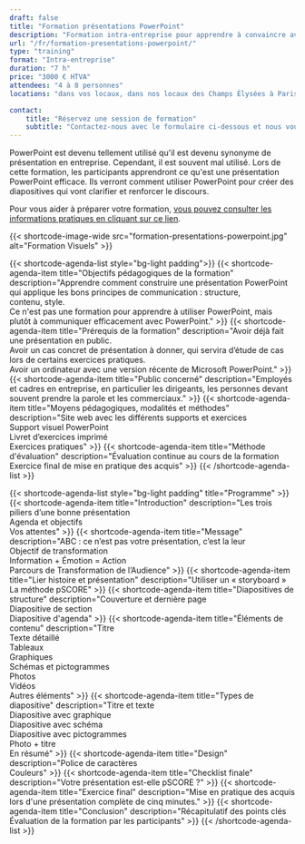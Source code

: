 ```yaml
---
draft: false
title: "Formation présentations PowerPoint"
description: "Formation intra-entreprise pour apprendre à convaincre avec des visuels PowerPoint."
url: "/fr/formation-presentations-powerpoint/"
type: "training"
format: "Intra-entreprise"
duration: "7 h"
price: "3000 € HTVA"
attendees: "4 à 8 personnes"
locations: "dans vos locaux, dans nos locaux des Champs Élysées à Paris ou en ligne"

contact:
    title: "Réservez une session de formation"
    subtitle: "Contactez-nous avec le formulaire ci-dessous et nous vous répondrons en moins d'un jour ouvré."
---  
```


PowerPoint est devenu tellement utilisé qu'il est devenu synonyme de présentation en entreprise. Cependant, il est souvent mal utilisé. Lors de cette formation, les participants apprendront ce qu'est une présentation PowerPoint efficace. Ils verront comment utiliser PowerPoint pour créer des diapositives qui vont clarifier et renforcer le discours.

Pour vous aider à préparer votre formation, [vous pouvez consulter les informations pratiques en cliquant sur ce lien](/fr/formations-prise-de-parole-en-public/comment-vous-preparer-pour-nos-formations/).

{{< shortcode-image-wide src="formation-presentations-powerpoint.jpg" alt="Formation Visuels" >}}

{{< shortcode-agenda-list style="bg-light padding">}}
	{{< shortcode-agenda-item title="Objectifs pédagogiques de la formation" description="Apprendre comment construire une présentation PowerPoint qui applique les bons principes de communication : structure, contenu, style.<br>Ce n'est pas une formation pour apprendre à utiliser PowerPoint, mais plutôt à communiquer efficacement avec PowerPoint." >}}
	{{< shortcode-agenda-item title="Prérequis de la formation" description="Avoir déjà fait une présentation en public.<br>Avoir un cas concret de présentation à donner, qui servira d’étude de cas lors de certains exercices pratiques.<br>Avoir un ordinateur avec une version récente de Microsoft PowerPoint." >}}
	{{< shortcode-agenda-item title="Public concerné" description="Employés et cadres en entreprise, en particulier les dirigeants, les personnes devant souvent prendre la parole et les commerciaux." >}}
	{{< shortcode-agenda-item title="Moyens pédagogiques, modalités et méthodes" description="Site web avec les différents supports et exercices<br>Support visuel PowerPoint<br>Livret d’exercices imprimé<br>Exercices pratiques" >}}
	{{< shortcode-agenda-item title="Méthode d'évaluation" description="Évaluation continue au cours de la formation<br>Exercice final de mise en pratique des acquis" >}}
{{< /shortcode-agenda-list >}}



{{< shortcode-agenda-list style="bg-light padding" title="Programme" >}}
	{{< shortcode-agenda-item title="Introduction" description="Les trois piliers d’une bonne présentation<br>Agenda et objectifs<br>Vos attentes" >}}
	{{< shortcode-agenda-item title="Message" description="ABC : ce n’est pas votre présentation, c’est la leur<br>Objectif de transformation<br>Information + Émotion = Action<br>Parcours de Transformation de l’Audience" >}}
	{{< shortcode-agenda-item title="Lier histoire et présentation" description="Utiliser un « storyboard »<br>La méthode pSCORE" >}}
	{{< shortcode-agenda-item title="Diapositives de structure" description="Couverture et dernière page<br>Diapositive de section<br>Diapositive d'agenda" >}}
	{{< shortcode-agenda-item title="Éléments de contenu" description="Titre<br>Texte détaillé<br>Tableaux<br>Graphiques<br>Schémas et pictogrammes<br>Photos<br>Vidéos<br>Autres éléments" >}}
	{{< shortcode-agenda-item title="Types de diapositive" description="Titre et texte<br>Diapositive avec graphique<br>Diapositive avec schéma<br>Diapositive avec pictogrammes<br>Photo + titre<br>En résumé" >}}
	{{< shortcode-agenda-item title="Design" description="Police de caractères<br>Couleurs" >}}
	{{< shortcode-agenda-item title="Checklist finale" description="Votre présentation est-elle pSCORE ?" >}}
	{{< shortcode-agenda-item title="Exercice final" description="Mise en pratique des acquis lors d'une présentation complète de cinq minutes." >}}
	{{< shortcode-agenda-item title="Conclusion" description="Récapitulatif des points clés<br>Évaluation de la formation par les participants" >}}
{{< /shortcode-agenda-list >}}
